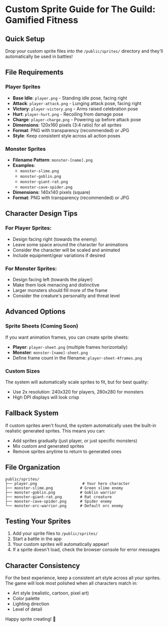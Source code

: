 # Custom Sprite Guide for The Guild: Gamified Fitness

## Quick Setup
Drop your custom sprite files into the `/public/sprites/` directory and they'll automatically be used in battles!

## File Requirements

### Player Sprites
- **Base Idle**: `player.png` - Standing idle pose, facing right
- **Attack**: `player-attack.png` - Lunging attack pose, facing right
- **Victory**: `player-victory.png` - Arms raised celebration pose
- **Hurt**: `player-hurt.png` - Recoiling from damage pose
- **Charge**: `player-charge.png` - Powering up before attack pose
- **Dimensions**: 120x160 pixels (3:4 ratio) for all sprites
- **Format**: PNG with transparency (recommended) or JPG
- **Style**: Keep consistent style across all action poses

### Monster Sprites
- **Filename Pattern**: `monster-[name].png`
- **Examples**: 
  - `monster-slime.png`
  - `monster-goblin.png`
  - `monster-giant-rat.png`
  - `monster-cave-spider.png`
- **Dimensions**: 140x140 pixels (square)
- **Format**: PNG with transparency (recommended) or JPG

## Character Design Tips

### For Player Sprites:
- Design facing right (towards the enemy)
- Leave some space around the character for animations
- Consider the character will be scaled and animated
- Include equipment/gear variations if desired

### For Monster Sprites:
- Design facing left (towards the player)
- Make them look menacing and distinctive
- Larger monsters should fill more of the frame
- Consider the creature's personality and threat level

## Advanced Options

### Sprite Sheets (Coming Soon)
If you want animation frames, you can create sprite sheets:
- **Player**: `player-sheet.png` (multiple frames horizontally)
- **Monster**: `monster-[name]-sheet.png`
- Define frame count in the filename: `player-sheet-4frames.png`

### Custom Sizes
The system will automatically scale sprites to fit, but for best quality:
- Use 2x resolution: 240x320 for players, 280x280 for monsters
- High DPI displays will look crisp

## Fallback System
If custom sprites aren't found, the system automatically uses the built-in realistic generated sprites. This means you can:
- Add sprites gradually (just player, or just specific monsters)
- Mix custom and generated sprites
- Remove sprites anytime to return to generated ones

## File Organization
```
public/sprites/
├── player.png                    # Your hero character
├── monster-slime.png            # Green slime enemy  
├── monster-goblin.png           # Goblin warrior
├── monster-giant-rat.png        # Rat creature
├── monster-cave-spider.png      # Spider enemy
└── monster-orc-warrior.png      # Default orc enemy
```

## Testing Your Sprites
1. Add your sprite files to `/public/sprites/`
2. Start a battle in the app
3. Your custom sprites will automatically appear!
4. If a sprite doesn't load, check the browser console for error messages

## Character Consistency
For the best experience, keep a consistent art style across all your sprites. The game will look most polished when all characters match in:
- Art style (realistic, cartoon, pixel art)
- Color palette  
- Lighting direction
- Level of detail

Happy sprite creating! 🎨